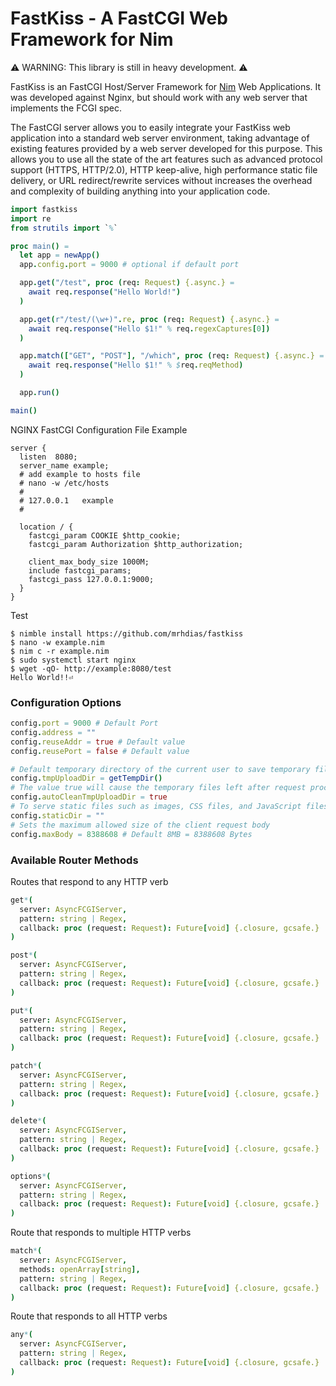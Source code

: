 # FastKiss - A FastCGI Web Framework for Nim
⚠️ WARNING: This library is still in heavy development. ⚠️

FastKiss is an FastCGI Host/Server Framework for [Nim](https://www.nim-lang.org) Web Applications. It was developed against Nginx, but should work with any web server that implements the FCGI spec.

The FastCGI server allows you to easily integrate your FastKiss web application into a standard web server environment, taking advantage of existing features provided by a web server developed for this purpose. This allows you to use all the state of the art features such as advanced protocol support (HTTPS, HTTP/2.0), HTTP keep-alive, high performance static file delivery, or URL redirect/rewrite services without increases the overhead and complexity of building anything into your application code.
```nim
import fastkiss
import re
from strutils import `%`

proc main() =
  let app = newApp()
  app.config.port = 9000 # optional if default port

  app.get("/test", proc (req: Request) {.async.} =
    await req.response("Hello World!")
  )

  app.get(r"/test/(\w+)".re, proc (req: Request) {.async.} =
    await req.response("Hello $1!" % req.regexCaptures[0])
  )

  app.match(["GET", "POST"], "/which", proc (req: Request) {.async.} =
    await req.response("Hello $1!" % $req.reqMethod)
  )

  app.run()

main()
```

NGINX FastCGI Configuration File Example
```
server {
  listen  8080;
  server_name example;
  # add example to hosts file
  # nano -w /etc/hosts
  #
  # 127.0.0.1   example
  #

  location / {
    fastcgi_param COOKIE $http_cookie;
    fastcgi_param Authorization $http_authorization;

    client_max_body_size 1000M;
    include fastcgi_params;
    fastcgi_pass 127.0.0.1:9000;
  }
}
```

Test
```
$ nimble install https://github.com/mrhdias/fastkiss
$ nano -w example.nim
$ nim c -r example.nim
$ sudo systemctl start nginx
$ wget -qO- http://example:8080/test
Hello World!!⏎
```

### Configuration Options
```nim
config.port = 9000 # Default Port
config.address = ""
config.reuseAddr = true # Default value
config.reusePort = false # Default value

# Default temporary directory of the current user to save temporary files
config.tmpUploadDir = getTempDir()
# The value true will cause the temporary files left after request processing to be removed.
config.autoCleanTmpUploadDir = true
# To serve static files such as images, CSS files, and JavaScript files
config.staticDir = ""
# Sets the maximum allowed size of the client request body
config.maxBody = 8388608 # Default 8MB = 8388608 Bytes
```

### Available Router Methods
Routes that respond to any HTTP verb
```nim
get*(
  server: AsyncFCGIServer,
  pattern: string | Regex,
  callback: proc (request: Request): Future[void] {.closure, gcsafe.}
)

post*(
  server: AsyncFCGIServer,
  pattern: string | Regex,
  callback: proc (request: Request): Future[void] {.closure, gcsafe.}
)

put*(
  server: AsyncFCGIServer,
  pattern: string | Regex,
  callback: proc (request: Request): Future[void] {.closure, gcsafe.}
)

patch*(
  server: AsyncFCGIServer,
  pattern: string | Regex,
  callback: proc (request: Request): Future[void] {.closure, gcsafe.}
)

delete*(
  server: AsyncFCGIServer,
  pattern: string | Regex,
  callback: proc (request: Request): Future[void] {.closure, gcsafe.}
)

options*(
  server: AsyncFCGIServer,
  pattern: string | Regex,
  callback: proc (request: Request): Future[void] {.closure, gcsafe.}
)
```

Route that responds to multiple HTTP verbs
```nim
match*(
  server: AsyncFCGIServer,
  methods: openArray[string],
  pattern: string | Regex,
  callback: proc (request: Request): Future[void] {.closure, gcsafe.}
)
```

Route that responds to all HTTP verbs
```nim
any*(
  server: AsyncFCGIServer,
  pattern: string | Regex,
  callback: proc (request: Request): Future[void] {.closure, gcsafe.}
)
```
